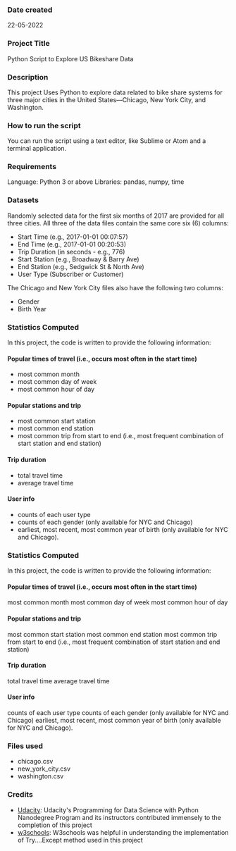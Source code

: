 ### Date created
22-05-2022

### Project Title
Python Script to Explore US Bikeshare Data

### Description
This project Uses Python to explore data related to bike share systems for three major cities in the United States—Chicago, New York City, and Washington.

### How to run the script
You can run the script using a text editor, like Sublime or Atom and a terminal application.

### Requirements
Language: Python 3 or above
Libraries: pandas, numpy, time

### Datasets
Randomly selected data for the first six months of 2017 are provided for all three cities. All three of the data files contain the same core six (6) columns:

- Start Time (e.g., 2017-01-01 00:07:57)
- End Time (e.g., 2017-01-01 00:20:53)
- Trip Duration (in seconds - e.g., 776)
- Start Station (e.g., Broadway & Barry Ave)
- End Station (e.g., Sedgwick St & North Ave)
- User Type (Subscriber or Customer)

The Chicago and New York City files also have the following two columns:
- Gender
- Birth Year

### Statistics Computed
In this project, the code is written to provide the following information:

#### Popular times of travel (i.e., occurs most often in the start time)
* most common month
* most common day of week
* most common hour of day
#### Popular stations and trip
* most common start station
* most common end station
* most common trip from start to end (i.e., most frequent combination of start station and end station)
#### Trip duration
* total travel time
* average travel time
#### User info
* counts of each user type
* counts of each gender (only available for NYC and Chicago)
* earliest, most recent, most common year of birth (only available for NYC and Chicago).


### Statistics Computed
In this project, the code is written to provide the following information:

#### Popular times of travel (i.e., occurs most often in the start time)
most common month
most common day of week
most common hour of day
#### Popular stations and trip
most common start station
most common end station
most common trip from start to end (i.e., most frequent combination of start station and end station)
#### Trip duration
total travel time
average travel time
#### User info
counts of each user type
counts of each gender (only available for NYC and Chicago)
earliest, most recent, most common year of birth (only available for NYC and Chicago).


### Files used
- chicago.csv
- new_york_city.csv
- washington.csv

### Credits
* [Udacity](https://classroom.udacity.com/nanodegrees/nd104/dashboard/overview): Udacity's Programming for Data Science with Python Nanodegree Program and its instructors contributed immensely to the completion of this project
* [w3schools](https://www.w3schools.com/python/python_try_except.asp): W3schools was helpful in understanding the implementation of Try....Except method used in this project

